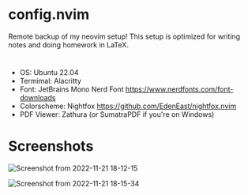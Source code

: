 # config.nvim
Remote backup of my neovim setup! This setup is optimized for writing notes and doing homework in LaTeX. 


# 

* OS: Ubuntu 22.04
* Termimal: Alacritty
* Font: JetBrains Mono Nerd Font https://www.nerdfonts.com/font-downloads
* Colorscheme: Nightfox https://github.com/EdenEast/nightfox.nvim
* PDF Viewer: Zathura (or SumatraPDF if you're on Windows)

# Screenshots


![Screenshot from 2022-11-21 18-12-15](https://user-images.githubusercontent.com/102345313/203200920-43778e2e-89fb-42d2-a900-32a95bb9d020.png)

![Screenshot from 2022-11-21 18-15-34](https://user-images.githubusercontent.com/102345313/203200921-96781aaa-5885-4742-8ce2-a5089a5f8b51.png)



